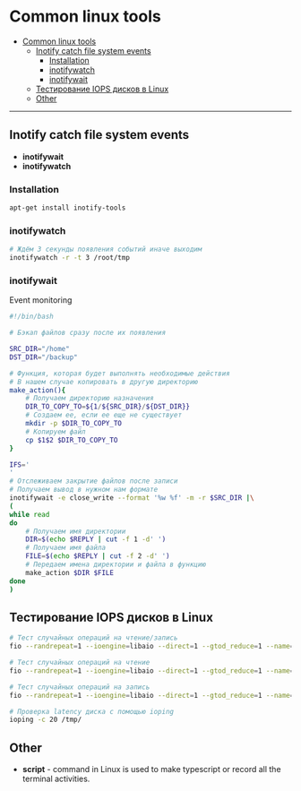 # Common linux tools

- [Common linux tools](#common-linux-tools)
  - [Inotify catch file system events](#inotify-catch-file-system-events)
    - [Installation](#installation)
    - [inotifywatch](#inotifywatch)
    - [inotifywait](#inotifywait)
  - [Тестирование IOPS дисков в Linux](#тестирование-iops-дисков-в-linux)
  - [Other](#other)

---

## Inotify catch file system events

- **inotifywait**
- **inotifywatch**

### Installation

```bash
apt-get install inotify-tools
```

### inotifywatch

```bash
# Ждём 3 секунды появления событий иначе выходим
inotifywatch -r -t 3 /root/tmp
```

### inotifywait

Event monitoring

```bash
#!/bin/bash

# Бэкап файлов сразу после их появления

SRC_DIR="/home"
DST_DIR="/backup"

# Функция, которая будет выполнять необходимые действия
# В нашем случае копировать в другую директорию
make_action(){
    # Получаем директорию назначения
    DIR_TO_COPY_TO=${1/${SRC_DIR}/${DST_DIR}}
    # Создаем ее, если ее еще не существует
    mkdir -p $DIR_TO_COPY_TO
    # Копируем файл
    cp $1$2 $DIR_TO_COPY_TO
}

IFS='
'
# Отслеживаем закрытие файлов после записи
# Получаем вывод в нужном нам формате
inotifywait -e close_write --format '%w %f' -m -r $SRC_DIR |\
(
while read
do
    # Получаем имя директории
    DIR=$(echo $REPLY | cut -f 1 -d' ')
    # Получаем имя файла
    FILE=$(echo $REPLY | cut -f 2 -d' ')
    # Передаем имена директории и файла в функцию
    make_action $DIR $FILE
done
)
```

## Тестирование IOPS дисков в Linux

```bash
# Тест случайных операций на чтение/запись
fio --randrepeat=1 --ioengine=libaio --direct=1 --gtod_reduce=1 --name=fiotest --filename=testfio --bs=4k --iodepth=64 --size=8G --readwrite=randrw --rwmixread=75

# Тест случайных операций на чтение
fio --randrepeat=1 --ioengine=libaio --direct=1 --gtod_reduce=1 --name=fiotest --filename=testfio --bs=4k --iodepth=64 --size=8G --readwrite=randread

# Тест случайных операций на запись
fio --randrepeat=1 --ioengine=libaio --direct=1 --gtod_reduce=1 --name=fiotest --filename=fiotest --bs=4k --iodepth=64 --size=8G --readwrite=randwrite

# Проверка latency диска с помощью ioping
ioping -c 20 /tmp/
```

## Other

- **script** - command in Linux is used to make typescript or record all the terminal activities.
